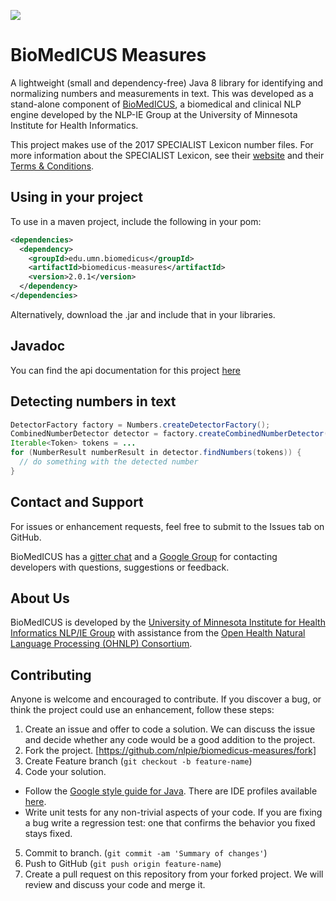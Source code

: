 
[![](https://travis-ci.org/nlpie/biomedicus-measures.svg?branch=master)](https://travis-ci.org/nlpie/biomedicus-measures)

# BioMedICUS Measures

A lightweight (small and dependency-free) Java 8 library for identifying and normalizing numbers and 
measurements in text. This was developed as a stand-alone component of 
[BioMedICUS](http://nlpie.github.io/biomedicus/), a biomedical and clinical NLP engine developed by 
the NLP-IE Group at the University of Minnesota Institute for Health Informatics.

This project makes use of the 2017 SPECIALIST Lexicon number files. For more information about the 
SPECIALIST Lexicon, see their 
[website](https://lsg3.nlm.nih.gov/LexSysGroup/Projects/lexicon/current/web/index.html) and their
[Terms & Conditions](https://lsg3.nlm.nih.gov/LexSysGroup/docs/TermsAndConditions.html).

## Using in your project

To use in a maven project, include the following in your pom: 

```xml
<dependencies>
  <dependency>
    <groupId>edu.umn.biomedicus</groupId>
    <artifactId>biomedicus-measures</artifactId>
    <version>2.0.1</version>
  </dependency>
</dependencies>
```

Alternatively, download the .jar and include that in your libraries.

## Javadoc

You can find the api documentation for this project [here](https://nlpie.github.io/biomedicus-measures/site/apidocs/index.html)

## Detecting numbers in text

```java
DetectorFactory factory = Numbers.createDetectorFactory();
CombinedNumberDetector detector = factory.createCombinedNumberDetector();
Iterable<Token> tokens = ...
for (NumberResult numberResult in detector.findNumbers(tokens)) {
  // do something with the detected number
}

```


## Contact and Support
For issues or enhancement requests, feel free to submit to the Issues tab on GitHub.

BioMedICUS has a [gitter chat](https://gitter.im/biomedicus/biomedicus) and a 
[Google Group](https://groups.google.com/a/umn.edu/forum/#!forum/biomedicus) for contacting 
developers with questions, suggestions or feedback.

## About Us
BioMedICUS is developed by the
[University of Minnesota Institute for Health Informatics NLP/IE Group](http://www.bmhi.umn.edu/ihi/research/nlpie/)
with assistance from the
[Open Health Natural Language Processing \(OHNLP\) Consortium](http://ohnlp.org/index.php/Main_Page).

## Contributing

Anyone is welcome and encouraged to contribute. If you discover a bug, or think the project could 
use an enhancement, follow these steps: 

1. Create an issue and offer to code a solution. We can discuss the issue and decide whether any 
code would be a good addition to the project. 
2. Fork the project. [https://github.com/nlpie/biomedicus-measures/fork]
3. Create Feature branch (`git checkout -b feature-name`)
4. Code your solution. 
  - Follow the [Google style guide for Java](https://google.github.io/styleguide/javaguide.html). 
  There are IDE profiles available [here](https://github.com/google/styleguide).
  - Write unit tests for any non-trivial aspects of your code. If you are fixing a bug write a 
  regression test: one that confirms the behavior you fixed stays fixed.
5. Commit to branch. (`git commit -am 'Summary of changes'`)
6. Push to GitHub (`git push origin feature-name`)
7. Create a pull request on this repository from your forked project. We will review and discuss 
your code and merge it.
